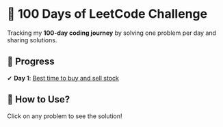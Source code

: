 # 🚀 100 Days of LeetCode Challenge  

Tracking my **100-day coding journey** by solving one problem per day and sharing solutions.  

## 📅 Progress  
✔ **Day 1**: [Best time to buy and sell stock](Best_time_to_buy_and_sell_stock_01_solution.cpp) 

## 📌 How to Use?  
Click on any problem to see the solution!
